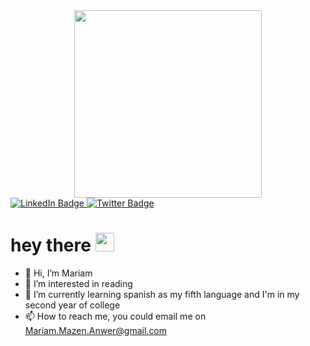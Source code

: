 <div id="header" align="center">
  <img src="https://media.giphy.com/media/v1.Y2lkPTc5MGI3NjExcWw5bmV4OHhqdDl5YTl6Z3JmbTR5OXBwd3Jtemw0dmV6Y3N4a3k4MiZlcD12MV9pbnRlcm5hbF9naWZfYnlfaWQmY3Q9Zw/R03zWv5p1oNSQd91EP/giphy.gif" width="300"/>
</div>

<div id="badges">
  <a href="https://www.linkedin.com/in/mariam-mazen-437900153/">
    <img src="https://img.shields.io/badge/LinkedIn-blue?style=for-the-badge&logo=linkedin&logoColor=white" alt="LinkedIn Badge"/>
  </a>
  <a href="https://twitter.com/mariam_mazen">
    <img src="https://img.shields.io/badge/Twitter-blue?style=for-the-badge&logo=twitter&logoColor=white" alt="Twitter Badge"/>
  </a>
</div>
<img src="https://komarev.com/ghpvc/?username=Mariammazen147&style=flat-square&color=blue" alt=""/>

<h1>
  hey there
  <img src="https://media.giphy.com/media/hvRJCLFzcasrR4ia7z/giphy.gif" width="30px"/>
</h1>

- 👋 Hi, I’m Mariam 
- 👀 I’m interested in reading
- 🌱 I’m currently learning spanish as my fifth language and I'm in my second year of college 
- 📫 How to reach me, you could email me on Mariam.Mazen.Anwer@gmail.com

<!---
Mariammazen147/Mariammazen147 is a ✨ special ✨ repository because its `README.md` (this file) appears on your GitHub profile.
You can click the Preview link to take a look at your changes.
--->
